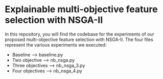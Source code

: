 # Explainable multi-objective feature selection with NSGA-II
In this repository, you will find the codebase for the experiments of our proposed multi-objective feature selection with NSGA-II.
The four files represent the various experiments we executed:
* Baseline  --> baseline.py
* Two objective --> nb_nsga.py
* Three objectives --> nb_nsga_3.py
* Four objectives --> nb_nsga_4.py
